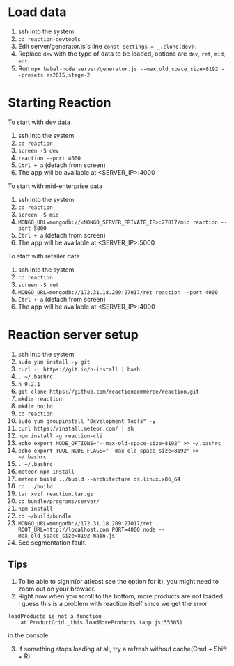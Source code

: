 # Load data
1. ssh into the system
2. `cd reaction-devtools`
3. Edit server/generator.js's line `const settings = _.clone(dev);`
4. Replace `dev` with the type of data to be loaded, options are `dev`, `ret`, `mid`, `ent`.
5. Run `npx babel-node server/generator.js --max_old_space_size=8192 --presets es2015,stage-2`

# Starting Reaction
To start with dev data
1. ssh into the system
2. `cd reaction`
3. `screen -S dev`
4. `reaction --port 4000`
5. `Ctrl + a` (detach from screen)
6. The app will be available at <SERVER_IP>:4000

To start with mid-enterprise data
1. ssh into the system
2. `cd reaction`
3. `screen -S mid`
4. `MONGO_URL=mongodb://<MONGO_SERVER_PRIVATE_IP>:27017/mid reaction --port 5000`
5. `Ctrl + a` (detach from screen)
6. The app will be available at <SERVER_IP>:5000

To start with retailer data
1. ssh into the system
2. `cd reaction`
3. `screen -S ret`
4. `MONGO_URL=mongodb://172.31.18.209:27017/ret reaction --port 4000`
5. `Ctrl + a` (detach from screen)
6. The app will be available at <SERVER_IP>:4000

# Reaction server setup
1. ssh into the system
1. `sudo yum install -y git`
1. `curl -L https://git.io/n-install | bash`
1. `. ~/.bashrc`
1. `n 9.2.1`
1. `git clone https://github.com/reactioncommerce/reaction.git`
1. `mkdir reaction`
1. `mkdir build`
1. `cd reaction`
1. `sudo yum groupinstall "Development Tools" -y`
1. `curl https://install.meteor.com/ | sh`
1. `npm install -g reaction-cli`
1. `echo export NODE_OPTIONS="--max-old-space-size=8192" >> ~/.bashrc`
1. `echo export TOOL_NODE_FLAGS="--max_old_space_size=8192" >> ~/.bashrc`
1. `. ~/.bashrc`
1. `meteor npm install`
1. `meteor build ../build --architecture os.linux.x86_64`
1. `cd ../build`
1. `tar xvzf reaction.tar.gz`
1. `cd bundle/programs/server/`
1. `npm install`
1. `cd ~/build/bundle`
1. `MONGO_URL=mongodb://172.31.18.209:27017/ret ROOT_URL=http://localhost.com PORT=4000 node --max_old_space_size=8192 main.js`
1. See segmentation fault.



## Tips
1. To be able to signin(or atleast see the option for it), you might need to zoom out on your browser.
2. Right now when you scroll to the bottom, more products are not loaded. I guess this is a problem with reaction itself since we get the error
```
loadProducts is not a function
    at ProductGrid._this.loadMoreProducts (app.js:55305)
``` 
in the console

3. If something stops loading at all, try a refresh without cache(Cmd + Shift + R).
